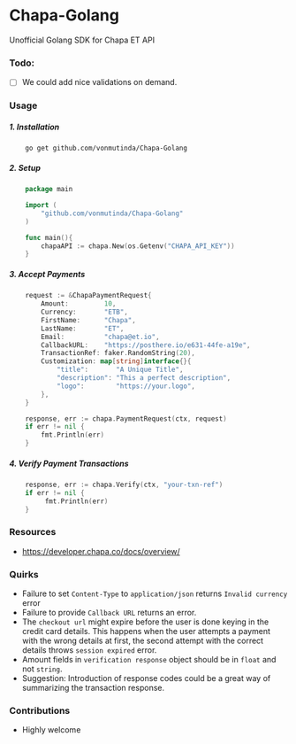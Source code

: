 # Chapa-Golang

Unofficial Golang SDK for Chapa ET API

### Todo:

- [ ] We could add nice validations on demand.


### Usage
##### 1. Installation
```
    go get github.com/vonmutinda/Chapa-Golang
```

##### 2. Setup

```go
    package main

    import (
        "github.com/vonmutinda/Chapa-Golang"
    )

    func main(){
        chapaAPI := chapa.New(os.Getenv("CHAPA_API_KEY"))
    }
```

##### 3. Accept Payments
```go
    request := &ChapaPaymentRequest{
        Amount:         10,
        Currency:       "ETB",
        FirstName:      "Chapa",
        LastName:       "ET",
        Email:          "chapa@et.io",
        CallbackURL:    "https://posthere.io/e631-44fe-a19e",
        TransactionRef: faker.RandomString(20),
        Customization: map[string]interface{}{
            "title":       "A Unique Title",
            "description": "This a perfect description",
            "logo":        "https://your.logo",
        },
    }

    response, err := chapa.PaymentRequest(ctx, request)
    if err != nil {
        fmt.Println(err)
    }
```

##### 4. Verify Payment Transactions
```go
    response, err := chapa.Verify(ctx, "your-txn-ref")
    if err != nil {
         fmt.Println(err)
    }
```

### Resources
- https://developer.chapa.co/docs/overview/

### Quirks

- Failure to set `Content-Type` to `application/json` returns `Invalid currency` error
- Failure to provide `Callback URL` returns an error.
- The `checkout url` might expire before the user is done keying in the credit card details. This happens when the user attempts a payment with the wrong details at first, the second attempt with the correct details throws `session expired` error.
- Amount fields in `verification response` object should be in `float` and not `string`.
- Suggestion: Introduction of response codes could be a great way of summarizing the transaction response.

### Contributions
- Highly welcome
